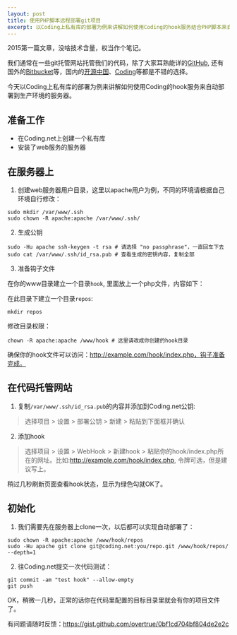 ```yaml
---
layout: post
title: 使用PHP脚本远程部署git项目
excerpt: 以Coding上私有库的部署为例来讲解如何使用Coding的hook服务结合PHP脚本来自动部署到生产环境的服务器
---
```


2015第一篇文章，没啥技术含量，权当作个笔记。

我们通常在一些git托管网站托管我们的代码，除了大家耳熟能详的[GitHub](https://github.com), 还有国外的[Bitbucket](https://bitbucket.org/)等，国内的[开源中国](http://git.oschina.net/)、[Coding](https://coding.net/)等都是不错的选择。

今天以Coding上私有库的部署为例来讲解如何使用Coding的hook服务来自动部署到生产环境的服务器。

## 准备工作

- 在Coding.net上创建一个私有库
- 安装了web服务的服务器

## 在服务器上

1. 创建web服务器用户目录，这里以apache用户为例，不同的环境请根据自己环境自行修改：

```shell
sudo mkdir /var/www/.ssh
sudo chown -R apache:apache /var/www/.ssh/
```

2. 生成公钥

```shell
sudo -Hu apache ssh-keygen -t rsa # 请选择 "no passphrase"，一直回车下去
sudo cat /var/www/.ssh/id_rsa.pub # 查看生成的密钥内容，复制全部
```

3. 准备钩子文件

在你的www目录建立一个目录`hook`, 里面放上一个php文件，内容如下：

<script src="https://gist.github.com/overtrue/0bf1cd704bf804de2e2c.js"></script>

在此目录下建立一个目录`repos`:

```shell
mkdir repos
```

修改目录权限：

```shell
chown -R apache:apache /www/hook # 这里请改成你创建的hook目录
```

确保你的hook文件可以访问：http://example.com/hook/index.php，钩子准备完成。

## 在代码托管网站

1. 复制`/var/www/.ssh/id_rsa.pub`的内容并添加到Coding.net公钥:

> 选择项目 > 设置 > 部署公钥 > 新建 > 粘贴到下面框并确认

2. 添加hook

> 选择项目 > 设置 > WebHook > 新建hook > 粘贴你的hook/index.php所在的网址。比如:http://example.com/hook/index.php, 令牌可选，但是建议写上。

稍过几秒刷新页面查看hook状态，显示为绿色勾就OK了。

## 初始化

1. 我们需要先在服务器上clone一次，以后都可以实现自动部署了：

```shell
sudo chown -R apache:apache /www/hook/repos
sudo -Hu apache git clone git@coding.net:you/repo.git /www/hook/repos/  --depth=1
```

2. 往Coding.net提交一次代码测试：

```shell
git commit -am "test hook" --allow-empty
git push 
```

OK，稍微一几秒，正常的话你在代码里配置的目标目录里就会有你的项目文件了。

有问题请随时反馈：https://gist.github.com/overtrue/0bf1cd704bf804de2e2c
